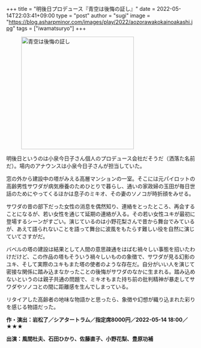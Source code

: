 +++
title = "明後日プロデュース『青空は後悔の証し』"
date = 2022-05-14T22:03:41+09:00
type = "post"
author = "sugi"
image = "https://blog.asharpminor.com/images/play/2022/aozorawakokainoakashi.jpg"
tags = ["iwamatsuryo"]
+++
<figure class="alignleft"><img src="/images/play/2022/aozorawakokainoakashi.jpg" alt="青空は後悔の証し" style="width: 300px !important;"></figure>

明後日というのは小泉今日子さん個人のプロデュース会社だそうだ（洒落た名前だ）。場内のアナウンスは小泉今日子さんが担当していた。

窓の外から建設中の塔がみえる高層マンションの一室。そこには元パイロットの高齢男性サワダが病気療養のためひとりで暮らし、通いの家政婦の玉田が毎日世話のためにやってくるほかは息子のミキオ、その妻のソノコが時折顔をみせる。

サワダの昔の部下だった女性の消息を偶然知り、連絡をとったところ、再会することになるが、若い女性を通じて延期の連絡が入る。その若い女性ユキが最初に登場するシーンがすごい。演じているのは小野花梨さんで昔から舞台でみているが、あえて語られないことを語って舞台に波風をもたらす難しい役を自然に演じていてさすがだ。

バベルの塔の建設は結果として人間の意思疎通をはばむ禍々しい事態を招いたわけだけど、この作品の塔もそういう禍々しいものの象徴で、サワダが見る幻影のユキ、そして実際のユキもまた塔の使者のような存在だ。自分がいい人を演じて密接な関係に踏み込まなかったことの後悔がサワダのなかに生まれる。踏み込めないというのは親子共通の問題で、ミキオもまた持ち前の批判精神が暴走してサワダやソノコとの間に距離感を生んでしまっている。

リタイアした高齢者の地味な物語かと思ったら、象徴や幻想が織り込まれた彩りを感じる物語だった。

**作・演出：岩松了／シアタートラム／指定席8000円／2022-05-14 18:00／★★★**

**出演：風間杜夫、石田ひかり、佐藤直子、小野花梨、豊原功補**
